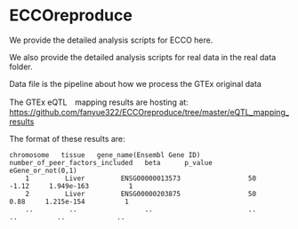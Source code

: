 # ECCOreproduce

We provide the detailed analysis scripts for ECCO here. 

We also provide the detailed analysis scripts for real data in the real data folder.

Data file is the pipeline about how we process the GTEx original data


The GTEx eQTL　mapping results are hosting at: <https://github.com/fanyue322/ECCOreproduce/tree/master/eQTL_mapping_results>

The format of these results are:
```
chromosome   tissue   gene_name(Ensembl Gene ID)  number_of_peer_factors_included   beta      p_value      eGene_or_not(0,1)
    1         Liver         ENSG00000013573                 50                     -1.12     1.949e-163          1
    2         Liver         ENSG00000203875                 50                      0.88     1.215e-154          1
    ..         ..                 ..                        ..                       ..          ..             ..
```
